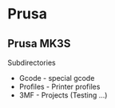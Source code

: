 # Prusa

## Prusa MK3S
 Subdirectories
 - Gcode - special gcode
 - Profiles - Printer profiles
 - 3MF - Projects (Testing ...)
